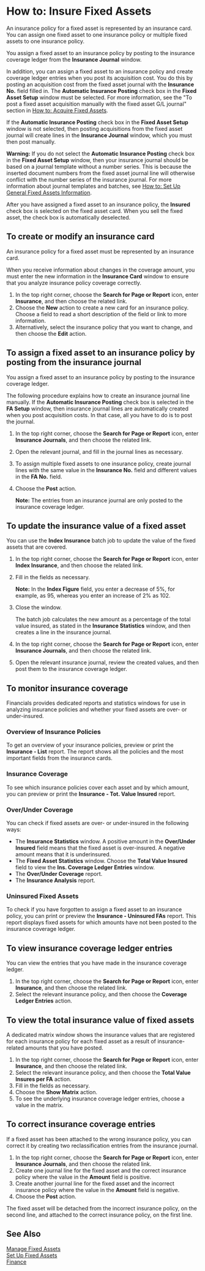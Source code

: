 <properties
                pageTitle="How to: Insure Fixed Assets| Financials"
                description="Describes how to insure a fixed asset."
                services="project-madeira"
                documentationCenter=""
                authors="SorenGP"
/>
<tags
    ms.service="project-madeira"
    ms.topic="article"
    ms.devlang="na"
    ms.tgt_pltfrm="na"
    ms.workload="na"
    ms.date="10/28/2016"
    ms.author="SorenGP" />

# How to: Insure Fixed Assets
An insurance policy for a fixed asset is represented by an insurance card. You can assign one fixed asset to one insurance policy or multiple fixed assets to one insurance policy.

You assign a fixed asset to an insurance policy by posting to the insurance coverage ledger from the **Insurance Journal** window.

In addition, you can assign a fixed asset to an insurance policy and create coverage ledger entries when you post its acquisition cost. You do this by posting an acquisition cost from the fixed asset journal with the **Insurance No.** field filled in. The **Automatic Insurance Posting** check box in the **Fixed Asset Setup** window must be selected. For more information, see the "To post a fixed asset acquisition manually with the fixed asset G/L journal" section in [How to: Acquire Fixed Assets](fa-how-acquire.md).

If the **Automatic Insurance Posting** check box in the **Fixed Asset Setup** window is not selected, then posting acquisitions from the fixed asset journal will create lines in the **Insurance Journal** window, which you must then post manually.

**Warning:** If you do not select the **Automatic Insurance Posting** check box in the **Fixed Asset Setup** window, then your insurance journal should be based on a journal template without a number series. This is because the inserted document numbers from the fixed asset journal line will otherwise conflict with the number series of the insurance journal. For more information about journal templates and batches, see [How to: Set Up General Fixed Assets Information](fa-how-setup-general.md).

After you have assigned a fixed asset to an insurance policy, the **Insured** check box is selected on the fixed asset card. When you sell the fixed asset, the check box is automatically deselected.

## To create or modify an insurance card
An insurance policy for a fixed asset must be represented by an insurance card.

When you receive information about changes in the coverage amount, you must enter the new information in the **Insurance Card** window to ensure that you analyze insurance policy coverage correctly.  

1. In the top right corner, choose the **Search for Page or Report** icon, enter **Insurance**, and then choose the related link.
2. Choose the **New** action to create a new card for an insurance policy. Choose a field to read a short description of the field or link to more information.
3. Alternatively, select the insurance policy that you want to change, and then choose the **Edit** action.

## To assign a fixed asset to an insurance policy by posting from the insurance journal
You assign a fixed asset to an insurance policy by posting to the insurance coverage ledger.  
  
The following procedure explains how to create an insurance journal line manually. If the **Automatic Insurance Posting** check box is selected in the **FA Setup** window, then insurance journal lines are automatically created when you post acquisition costs. In that case, all you have to do is to post the journal.  
  
1. In the top right corner, choose the **Search for Page or Report** icon, enter **Insurance Journals**, and then choose the related link.  
2. Open the relevant journal, and fill in the journal lines as necessary.  
3. To assign multiple fixed assets to one insurance policy, create journal lines with the same value in the **Insurance No.** field and different values in the **FA No.** field.  
4. Choose the **Post** action.  
  
    **Note:** The entries from an insurance journal are only posted to the insurance coverage ledger.  
  
## To update the insurance value of a fixed asset
You can use the **Index Insurance** batch job to update the value of the fixed assets that are covered.  
  
1. In the top right corner, choose the **Search for Page or Report** icon, enter **Index Insurance**, and then choose the related link.
2. Fill in the fields as necessary.

    **Note:** In the **Index Figure** field, you enter a decrease of 5%, for example, as 95, whereas you enter an increase of 2% as 102.  
  
3.  Close the window.  
  
    The batch job calculates the new amount as a percentage of the total value insured, as stated in the **Insurance Statistics** window, and then creates a line in the insurance journal.  
  
4. In the top right corner, choose the **Search for Page or Report** icon, enter **Insurance Journals**, and then choose the related link.  
5. Open the relevant insurance journal, review the created values, and then post them to the insurance coverage ledger.  
  
## To monitor insurance coverage
Financials provides dedicated reports and statistics windows for use in analyzing insurance policies and whether your fixed assets are over- or under-insured.  
  
### Overview of Insurance Policies  
To get an overview of your insurance policies, preview or print the **Insurance - List** report. The report shows all the policies and the most important fields from the insurance cards.  
  
### Insurance Coverage
To see which insurance policies cover each asset and by which amount, you can preview or print the **Insurance - Tot. Value Insured** report.  
  
### Over/Under Coverage
You can check if fixed assets are over- or under-insured in the following ways:  
  
- The **Insurance Statistics** window. A positive amount in the **Over/Under Insured** field means that the fixed asset is over-insured. A negative amount means that it is underinsured.  
- The **Fixed Asset Statistics** window. Choose the **Total Value Insured** field to view the **Ins. Coverage Ledger Entries** window.  
- The **Over/Under Coverage** report.  
- The **Insurance Analysis** report.  
  
### Uninsured Fixed Assets
To check if you have forgotten to assign a fixed asset to an insurance policy, you can print or preview the **Insurance - Uninsured FAs** report. This report displays fixed assets for which amounts have not been posted to the insurance coverage ledger.  
  
## To view insurance coverage ledger entries
You can view the entries that you have made in the insurance coverage ledger.  
  
1. In the top right corner, choose the **Search for Page or Report** icon, enter **Insurance**, and then choose the related link.  
2. Select the relevant insurance policy, and then choose the **Coverage Ledger Entries** action.  
  
## To view the total insurance value of fixed assets
A dedicated matrix window shows the insurance values that are registered for each insurance policy for each fixed asset as a result of insurance-related amounts that you have posted.  
  
1. In the top right corner, choose the **Search for Page or Report** icon, enter **Insurance**, and then choose the related link.  
2. Select the relevant insurance policy, and then choose the **Total Value Insures per FA** action.  
3. Fill in the fields as necessary.  
4. Choose the **Show Matrix** action.  
5. To see the underlying insurance coverage ledger entries, choose a value in the matrix.  
  
## To correct insurance coverage entries  
If a fixed asset has been attached to the wrong insurance policy, you can correct it by creating two reclassification entries from the insurance journal.  
  
1. In the top right corner, choose the **Search for Page or Report** icon, enter **Insurance Journals**, and then choose the related link.  
2. Create one journal line for the fixed asset and the correct insurance policy where the value in the **Amount** field is positive.  
3. Create another journal line for the fixed asset and the incorrect insurance policy where the value in the **Amount** field is negative.  
4. Choose the **Post** action.  
  
The fixed asset will be detached from the incorrect insurance policy, on the second line, and attached to the correct insurance policy, on the first line.  
  
## See Also  
[Manage Fixed Assets](fa-manage.md)  
[Set Up Fixed Assets](fa-setup.md)  
[Finance](finance.md)  
